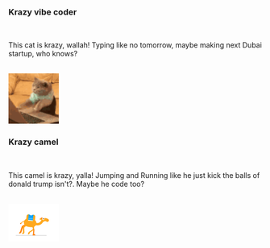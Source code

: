 ### Krazy vibe coder 
<br>
<p>This cat is krazy, wallah! Typing like no tomorrow, maybe making next Dubai startup, who knows?</p>
<br>
<img src="cat-typing.gif" width="100" />
<br>

### Krazy camel 
<br>
<p>This camel is krazy, yalla! Jumping and Running like he just kick the balls of donald trump isn't?. Maybe he code too?</p>
<br>
<img src="camel.gif" width="100" />
<br>
 
